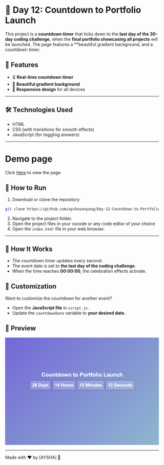 # 🎉 Day 12: Countdown to Portfolio Launch

This project is a **countdown timer** that ticks down to the **last day of the 30-day coding challenge**, when the **final portfolio showcasing all projects** will be launched. The page features a **beautiful gradient background, and a countdown timer.

## 🚀 Features
- ⏳ **Real-time countdown timer**
- 🎨 **Beautiful gradient background**
- 📱 **Responsive design** for all devices

---

## 🛠️ Technologies Used
- HTML
- CSS (with transitions for smooth effects)
- JavaScript (for toggling answers)

---

# Demo page

Click [Here](https://ayshasanyang.github.io/Day-12-Countdown-to-Portfolio-Launch/) to view the page

## 🚀 How to Run
1. Download or clone the repository
```bash
git clone https://github.com/ayshasanyang/Day-12-Countdown-to-Portfolio-Launch.git
```
2. Navigate to the project folder.
3. Open the project files in your vscode or any code editor of your choice
4. Open the `index.html` file in your web browser.

---


## 🎯 How It Works
- The countdown timer updates every second.
- The event date is set to **the last day of the coding challenge**.
- When the time reaches **00:00:00**, the celebration effects activate.

## 🎨 Customization
Want to customize the countdown for another event?  
- Open the **JavaScript file** in `script.js`.
- Update the `countdownDate` variable to **your desired date**.

## 📸 Preview
![Countdown Timer](img/count-down.png) 

---

Made with ❤️ by [AYSHA] 🚀

